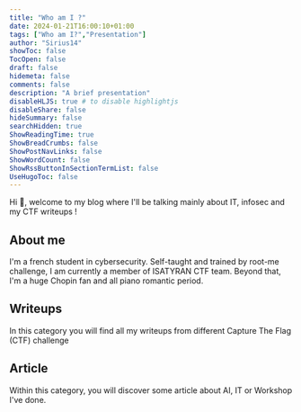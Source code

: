 ```yaml
---
title: "Who am I ?"
date: 2024-01-21T16:00:10+01:00
tags: ["Who am I?","Presentation"]
author: "Sirius14"
showToc: false
TocOpen: false
draft: false
hidemeta: false
comments: false
description: "A brief presentation"
disableHLJS: true # to disable highlightjs
disableShare: false
hideSummary: false
searchHidden: true
ShowReadingTime: true
ShowBreadCrumbs: false
ShowPostNavLinks: false
ShowWordCount: false
ShowRssButtonInSectionTermList: false
UseHugoToc: false
---
```


Hi 👋, welcome to my blog where I'll be talking mainly about IT, infosec and my CTF writeups !

## About me

I'm a french student in cybersecurity. Self-taught and trained by root-me challenge, I am currently a member of ISATYRAN CTF team.
Beyond that, I'm a huge Chopin fan and all piano romantic period.

## Writeups

In this category you will find all my writeups from different Capture The Flag (CTF) challenge

## Article

Within this category, you will discover some article about AI, IT or Workshop I've done.